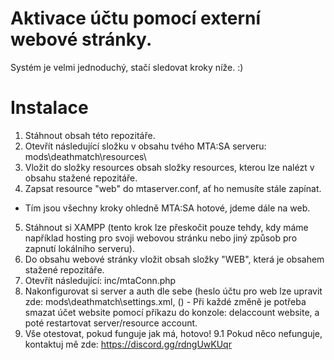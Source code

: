 # Aktivace účtu pomocí externí webové stránky.
Systém je velmi jednoduchý, stačí sledovat kroky níže. :)

# Instalace
1. Stáhnout obsah této repozitáře.
2. Otevřít následující složku v obsahu tvého MTA:SA serveru: mods\deathmatch\resources\
3. Vložit do složky resources obsah složky resources, kterou lze nalézt v obsahu stažené repozitáře.
4. Zapsat resource "web" do mtaserver.conf, ať ho nemusíte stále zapínat.
- Tím jsou všechny kroky ohledně MTA:SA hotové, jdeme dále na web.
5. Stáhnout si XAMPP (tento krok lze přeskočit pouze tehdy, kdy máme například hosting pro svoji webovou stránku nebo jiný způsob pro zapnutí lokálního serveru).
6. Do obsahu webové stránky vložit obsah složky "WEB", která je obsahem stažené repozitáře.
7. Otevřít následující: inc/mtaConn.php
8. Nakonfigurovat si server a auth dle sebe (heslo účtu pro web lze upravit zde: mods\deathmatch\settings.xml, (<setting name="@usercontrolpanel.website_pass" value="HESLO" />) - Při každé změně je potřeba smazat účet website pomocí příkazu do konzole: delaccount website, a poté restartovat server/resource account.
9. Vše otestovat, pokud funguje jak má, hotovo!
9.1 Pokud něco nefunguje, kontaktuj mě zde: https://discord.gg/rdngUwKUqr
